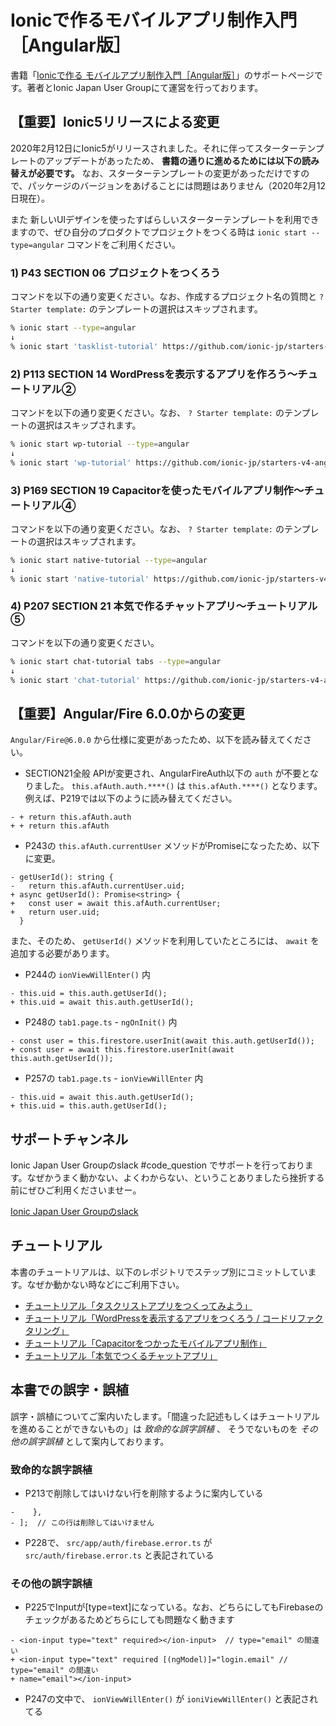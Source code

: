 # Ionicで作るモバイルアプリ制作入門［Angular版］
書籍「[Ionicで作る モバイルアプリ制作入門［Angular版］](https://amzn.to/35mKmVq)」のサポートページです。著者とIonic Japan User Groupにて運営を行っております。

## 【重要】Ionic5リリースによる変更
2020年2月12日にIonic5がリリースされました。それに伴ってスターターテンプレートのアップデートがあったため、 **書籍の通りに進めるためには以下の読み替えが必要です。**
なお、スターターテンプレートの変更があっただけですので、パッケージのバージョンをあげることには問題はありません（2020年2月12日現在）。

また 新しいUIデザインを使ったすばらしいスターターテンプレートを利用できますので、ぜひ自分のプロダクトでプロジェクトをつくる時は `ionic start --type=angular` コマンドをご利用ください。

### 1) P43 SECTION 06 プロジェクトをつくろう
コマンドを以下の通り変更ください。なお、作成するプロジェクト名の質問と `? Starter template:` のテンプレートの選択はスキップされます。

```bash
% ionic start --type=angular
↓
% ionic start 'tasklist-tutorial' https://github.com/ionic-jp/starters-v4-angular-sidemenu.git --type=angular
```

### 2) P113 SECTION 14 WordPressを表示するアプリを作ろう〜チュートリアル②
コマンドを以下の通り変更ください。なお、 `? Starter template:` のテンプレートの選択はスキップされます。

```bash
% ionic start wp-tutorial --type=angular
↓
% ionic start 'wp-tutorial' https://github.com/ionic-jp/starters-v4-angular-blank.git --type=angular
```

### 3) P169 SECTION 19 Capacitorを使ったモバイルアプリ制作〜チュートリアル④
コマンドを以下の通り変更ください。なお、 `? Starter template:` のテンプレートの選択はスキップされます。

```bash
% ionic start native-tutorial --type=angular
↓
% ionic start 'native-tutorial' https://github.com/ionic-jp/starters-v4-angular-tabs.git --type=angular
```

### 4) P207 SECTION 21 本気で作るチャットアプリ〜チュートリアル⑤
コマンドを以下の通り変更ください。

```bash
% ionic start chat-tutorial tabs --type=angular
↓
% ionic start 'chat-tutorial' https://github.com/ionic-jp/starters-v4-angular-tabs.git --type=angular
```

## 【重要】Angular/Fire 6.0.0からの変更
`Angular/Fire@6.0.0` から仕様に変更があったため、以下を読み替えてください。
- SECTION21全般
APIが変更され、AngularFireAuth以下の `auth` が不要となりました。 `this.afAuth.auth.****()` は `this.afAuth.****()` となります。例えば、P219では以下のように読み替えてください。

```
- + return this.afAuth.auth
+ + return this.afAuth
```

- P243の `this.afAuth.currentUser` メソッドがPromiseになったため、以下に変更。

```
- getUserId(): string {
-   return this.afAuth.currentUser.uid;
+ async getUserId(): Promise<string> {
+   const user = await this.afAuth.currentUser;
+   return user.uid;
  }
```

また、そのため、 `getUserId()` メソッドを利用していたところには、 `await` を追加する必要があります。

- P244の `ionViewWillEnter()` 内
```
- this.uid = this.auth.getUserId();
+ this.uid = await this.auth.getUserId();
```

- P248の `tab1.page.ts` - `ngOnInit()` 内
```
- const user = this.firestore.userInit(await this.auth.getUserId());
+ const user = await this.firestore.userInit(await this.auth.getUserId());
```

- P257の `tab1.page.ts` - `ionViewWillEnter` 内
```
- this.uid = await this.auth.getUserId();
+ this.uid = this.auth.getUserId();
```

## サポートチャンネル
Ionic Japan User Groupのslack #code_question でサポートを行っております。なぜかうまく動かない、よくわからない、ということありましたら挫折する前にぜひご利用くださいませー。

[Ionic Japan User Groupのslack](https://ionic-jp.herokuapp.com/)

## チュートリアル
本書のチュートリアルは、以下のレポジトリでステップ別にコミットしています。なぜか動かない時などにご利用下さい。

- [チュートリアル「タスクリストアプリをつくってみよう」](https://github.com/ionic-jp/handbook-angular-2019-tasklist-tutorial)
- [チュートリアル「WordPressを表示するアプリをつくろう / コードリファクタリング」](https://github.com/ionic-jp/handbook-angular-2019-wp-tutorial)
- [チュートリアル「Capacitorをつかったモバイルアプリ制作」](https://github.com/ionic-jp/handbook-angular-2019-native-tutorial)
- [チュートリアル「本気でつくるチャットアプリ」](https://github.com/ionic-jp/handbook-angular-2019-chat-tutorial)

## 本書での誤字・誤植
誤字・誤植についてご案内いたします。「間違った記述もしくはチュートリアルを進めることができないもの」は *致命的な誤字誤植* 、 そうでないものを *その他の誤字誤植* として案内しております。

### 致命的な誤字誤植
- P213で削除してはいけない行を削除するように案内している

```
-    },
- ];  // この行は削除してはいけません
```

- P228で、 `src/app/auth/firebase.error.ts` が `src/auth/firebase.error.ts` と表記されている

### その他の誤字誤植
- P225でInputが[type=text]になっている。なお、どちらにしてもFirebaseのチェックがあるためどちらにしても問題なく動きます

```
- <ion-input type="text" required></ion-input>  // type="email" の間違い
+ <ion-input type="text" required [(ngModel)]="login.email" // type="email" の間違い
+ name="email"></ion-input>
```

- P247の文中で、 `ionViewWillEnter()` が `ioniViewWillEnter()` と表記されてる

